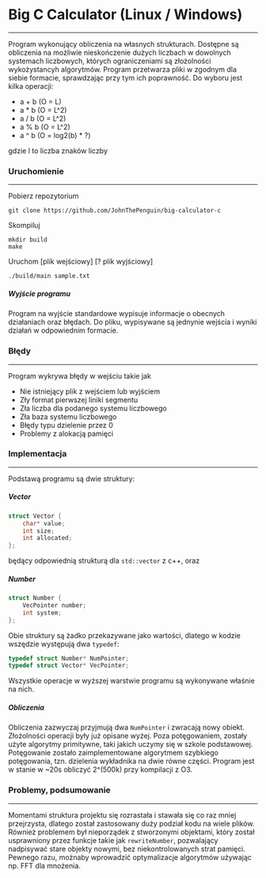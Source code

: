# Big C Calculator (Linux / Windows)
---
Program wykonujący obliczenia na własnych strukturach.
Dostępne są obliczenia na możliwie nieskończenie dużych liczbach w dowolnych systemach liczbowych, 
których ograniczeniami są złożolności wykożystancyh algorytmów.
Program przetwarza pliki w zgodnym dla siebie formacie, sprawdzając przy tym ich poprawność.
Do wyboru jest kilka operacji:
- a + b (O = L)
- a * b (O = L^2)
- a / b (O = L^2)
- a % b (O = L^2)
- a ^ b (O = log2(b) * ?)
  
gdzie l to liczba znaków liczby


### Uruchomienie
---
Pobierz repozytorium
```
git clone https://github.com/JohnThePenguin/big-calculator-c
```

Skompiluj
```
mkdir build
make
```

Uruchom [plik wejściowy] [? plik wyjściowy]
```
./build/main sample.txt
```

##### Wyjście programu
Program na wyjście standardowe wypisuje informacje o obecnych działaniach oraz błędach.
Do pliku, wypisywane są jednynie wejścia i wyniki działań w odpowiednim formacie.


### Błędy
---
Program wykrywa błędy w wejściu takie jak
- Nie istniejący plik z wejściem lub wyjściem
- Zły format pierwszej liniki segmentu
- Zła liczba dla podanego systemu liczbowego
- Zła baza systemu liczbowego
- Błędy typu dzielenie przez 0
- Problemy z alokacją pamięci

### Implementacja
---
Podstawą programu są dwie struktury:
##### Vector
```c
struct Vector {
    char* value;
    int size;
    int allocated;
};
```
będący odpowiednią strukturą dla ```std::vector``` z c++, oraz

##### Number
```c
struct Number {
    VecPointer number;
    int system;
};
```

Obie struktury są żadko przekazywane jako wartości, dlatego w kodzie wszędzie występują dwa ```typedef```:
```c
typedef struct Number* NumPointer;
typedef struct Vector* VecPointer;
```
Wszystkie operacje w wyższej warstwie programu są wykonywane właśnie na nich.

##### Obliczenia
Obliczenia zazwyczaj przyjmują dwa ```NumPointer``` i zwracają nowy obiekt.
Złożolności operacji były już opisane wyżej. Poza potęgowaniem, zostały użyte algorytmy primitywne, taki jakich uczymy się w szkole podstawowej. Potęgowanie zostało zaimplementowane algorytmem szybkiego potęgowania, tzn. dzielenia wykładnika na dwie równe części. Program jest w stanie w ~20s obliczyć 2^(500k) przy kompilacji z O3.

### Problemy, podsumowanie
---
Momentami struktura projektu się rozrastała i stawała się co raz mniej przejrzysta, dlatego został zastosowany duży podział kodu na wiele plików. Również problemem był nieporządek z stworzonymi objektami, który został usprawniony przez funkcje takie jak ```rewriteNumber```, pozwalający nadpisywać stare objekty nowymi, bez niekontrolowanych strat pamięci.
Pewnego razu, możnaby wprowadzić optymalizacje algorytmów używając np. FFT dla mnożenia.
